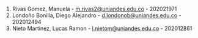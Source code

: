 1. Rivas Gomez, Manuela - m.rivas2@uniandes.edu.co - 202021971
2. Londoño Bonilla, Diego Alejandro - d.londonob@uniandes.edu.co - 202012494
3. Nieto Martinez, Lucas Ramon - l.nietom@uniandes.edu.co - 202012861
